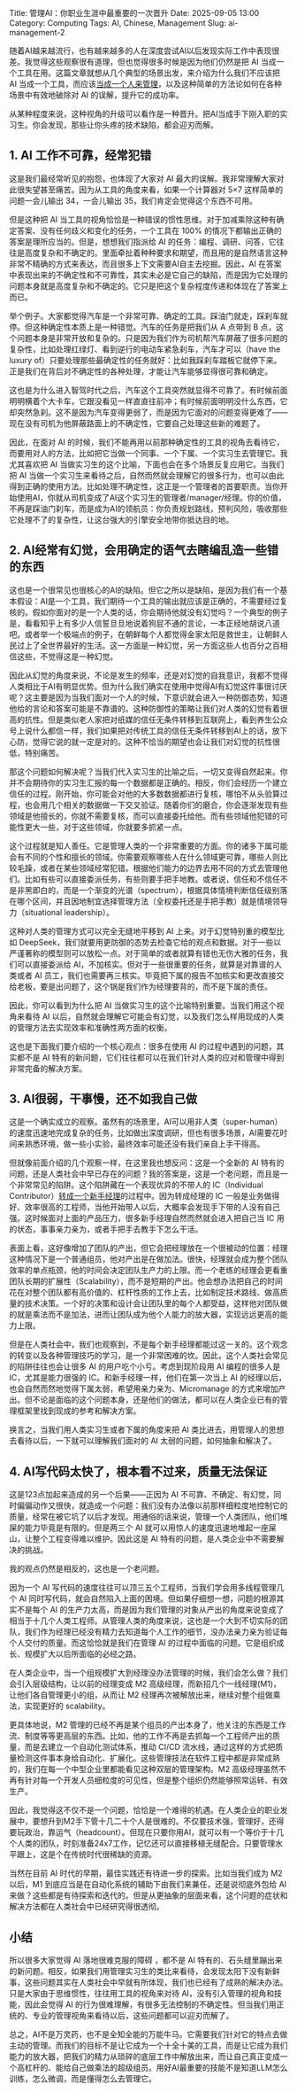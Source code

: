 Title: 管理AI：你职业生涯中最重要的一次晋升
Date: 2025-09-05 13:00
Category: Computing
Tags: AI, Chinese, Management
Slug: ai-management-2

随着AI越来越流行，也有越来越多的人在深度尝试AI以后发现实际工作中表现很差。我觉得这些观察很有道理，但也觉得很多时候是因为他们仍然是把 AI 当成一个工具在用。这篇文章就想从几个典型的场景出发，来介绍为什么我们不应该把 AI 当成一个工具，而应该[当成一个人来管理](/ai-management.html)，以及这种简单的方法论如何在各种场景中有效地破除对 AI 的误解，提升它的成功率。

从某种程度来说，这种视角的升级可以看作是一种晋升。把AI当成手下刚入职的实习生。你会发现，那些让你头疼的技术缺陷，都会迎刃而解。

## 1. AI 工作不可靠，经常犯错

这是我们最经常听见的抱怨，也体现了大家对 AI 最大的误解。我非常理解大家对此很失望甚至痛苦。因为从工具的角度来看，如果一个计算器对 5×7 这样简单的问题一会儿输出 34，一会儿输出 35，我们肯定会觉得这个东西不可用。

但是这种把 AI 当工具的视角恰恰是一种错误的惯性思维。对于加减乘除这种有确定答案、没有任何歧义和变化的任务，一个工具在 100% 的情况下都输出正确的答案是理所应当的。但是，想想我们指派给 AI 的任务：编程、调研、问答，它往往是高度复杂和不确定的。里面牵扯着种种要求和期望，而且用的是自然语言这种非常不精确的方式来表达，而且很多上下文需要AI自主去挖掘。因此，AI 在答案中表现出来的不确定性和不可靠性，其实未必是它自己的缺陷，而是因为它处理的问题本身就是高度复杂和不确定的。它只是把这个复杂程度传递和体现在了答案上而已。

举个例子。大家都觉得汽车是一个非常可靠、确定的工具。踩油门就走，踩刹车就停。但这种确定性本质上是一种错觉。汽车的任务是把我们从 A 点带到 B 点，这个问题本身是非常开放和复杂的。只是因为我们作为司机帮汽车屏蔽了很多问题的复杂性，比如处理红绿灯、看到逆行的电动车紧急刹车，汽车才可以（have the luxury of）只要处理那些最确定性的任务就好：比如我踩刹车踏板它就停下来。正是我们在背后对不确定性的各种处理，才能让汽车能够显得很可靠和确定。

这也是为什么进入智驾时代之后，汽车这个工具突然就显得不可靠了。有时候前面明明横着个大卡车，它跟没看见一样直直往前冲；有时候前面明明没什么东西，它却突然急刹。这不是因为汽车变得更弱了，而是因为它面对的问题变得更难了——现在没有司机为他屏蔽路面上的不确定性，它要自己处理这些新的难题了。

因此，在面对 AI 的时候，我们不能再用以前那种确定性的工具的视角去看待它，而要用对人的方法，比如把它当做一个同事、一个下属、一个实习生去管理它。我尤其喜欢把 AI 当做实习生的这个比喻，下面也会在多个场景反复应用它。当我们把 AI 当做一个实习生来看待之后，自然而然就会理解它的很多行为，也可以由此得到正确的使用方法。比如处理不确定性，这正是一个管理者的首要职责。当你开始使用AI，你就从司机变成了AI这个实习生的管理者/manager/经理。你的价值，不再是踩油门刹车，而是成为AI的领航员：你负责规划路线，预判风险，吸收那些它处理不了的复杂性，让这台强大的引擎安全地带你抵达目的地。

## 2. AI经常有幻觉，会用确定的语气去瞎编乱造一些错的东西

这也是一个很常见也很核心的AI的缺陷。但它之所以是缺陷，是因为我们有一个基本假设：AI是一个工具，我们期待一个工具的输出就应该是正确的，不需要经过复核的。假如你面对的是一个人类的话，你会期待他就没有幻觉吗？一个典型的例子是，看看知乎上有多少人信誓旦旦地说着狗屁不通的言论，一本正经地胡说八道吧。或者举一个极端点的例子，在朝鲜每个人都觉得金家太阳是救世主，让朝鲜人民过上了全世界最好的生活。这一方面是一种幻觉，另一方面这些人也百分之百相信这些，不觉得这是一种幻觉。

因此从幻觉的角度来说，不论是发生的频率，还是对幻觉的自我意识，我都不觉得人类相比于AI有明显优势。但为什么我们确实在使用中觉得AI有幻觉这件事很讨厌呢？这主要是因为当我们面对一个人的时候，下意识就会进入一种防御态势，知道他给的言论和答案可能是不靠谱的。这种防御性的策略让我们对人类的幻觉有着很高的抗性。但是类似老人家把对纸媒的信任无条件转移到互联网上，看到养生公众号上说什么都信一样，我们如果把对传统工具的信任无条件转移到AI上的话，放下心防，觉得它说的就一定是对的。这种不恰当的期望也会让我们对幻觉的抗性很低，特别痛苦。

那这个问题如何解决呢？当我们代入实习生的比喻之后，一切又变得自然起来。你并不会期待你的实习生汇报的每一个数据都是正确的。相反，你们会经历一个建立信任的过程。刚开始，你可能会对他的大多数数据都进行复核，哪怕不从头验算过程，也会用几个相关的数据做一下交叉验证。随着你们的磨合，你会逐渐发现有些领域是他擅长的，你就不需要复核，而可以直接委托给他。而有些领域他犯错的可能性更大一些，对于这些领域，你就要多抓紧一点。

这个过程就是知人善任。它是管理人类的一个非常重要的方面。你的诸多下属可能会有不同的个性和擅长的领域。你需要观察哪些人在什么领域更可靠，哪些人则比较毛躁，或者在某些领域经常犯错。根据他们能力的边界去用不同的方式去管理他们。比如有些可以直接委派任务，有些则要手把手地教。或者说，信任和不信任不是非黑即白的，而是一个渐变的光谱（spectrum），根据具体情境判断信任级别落在哪个区间，并且因地制宜选择管理方法（全权委托还是手把手教）就是情境领导力（situational leadership）。

这种对人类的管理方式可以完全无缝地平移到 AI 上来。对于幻觉特别重的模型比如 DeepSeek，我们就要用更防御的态势去检查它给的观点和数据。对于一些以严谨著称的模型则可以放松一点。对于简单的或者就算有错也无伤大雅的任务，我们可以直接委派给 AI，不加核实。但对于一些很重要的任务，就算是对靠谱的人类或者 AI 员工，我们也需要再三核实。毕竟把下属的报告不加核实和更改直接交给老板，要是出问题了，这个锅是我们作为经理要背的，而不是下属的责任。

因此，你可以看到为什么把 AI 当做实习生的这个比喻特别重要。当我们用这个视角来看待 AI 以后，自然就会理解它可能会有幻觉，以及我们怎么样用现成的人类的管理方法去实现效率和准确性两方面的权衡。

这也是下面我们要介绍的一个核心观点：很多在使用 AI 的过程中遇到的问题，其实都不是 AI 特有的新问题，它们往往都可以在我们针对人类的应对和管理中得到非常完备的解决方案。

## 3. AI很弱，干事慢，还不如我自己做

这是一个确实成立的观察。虽然有的场景里，AI可以用非人类（super-human）的速度迅速地完成复杂的任务，比如做出深度调研，但也有很多场景，AI需要花时间来熟悉环境，做一些小实验，最终效率可能还没有我们亲自上手干得高。

但就像前面介绍的几个观察一样，在这里我也想反问：这是一个全新的 AI 特有的问题，还是人类社会中早已存在的问题？我的答案是，这是一个老问题，而且是一个非常常见的陷阱。这个陷阱藏在一个表现优异的不带人的 IC（Individual Contributor）[转成一个新手经理](/ai-comment-oriented-programming.html)的过程中。因为转成经理的 IC 一般是业务做得好、效率很高的工程师，当他开始带人以后，大概率会发现手下带的人没有自己强。这时候面对上面的产品压力，很多新手经理自然而然就会进入把自己当 IC 用的状态，事事亲力亲为，或者手把手去教手下怎么干活。

表面上看，这好像增加了团队的产出，但它会把经理放在一个很被动的位置：经理这种情况下是一个普通组员，他对产出是在做加法。很快，经理就会成为整个团队效率的单点瓶颈，他的时间会决定团队生产力的上限。而一个老练的经理会更看重团队长期的扩展性（Scalability），而不是短期的产出。他会想办法把自己的时间花在对整个团队都有高价值的、杠杆性质的工作上去，比如制定技术路线、做高质量的技术决策。一个好的决策和设计会让团队里的每个人都受益，这样他对团队做的就是乘法而不是加法，进而让团队成为他个人能力的放大器，实现远远更高的能力上限。

但是在人类社会中，我们也观察到，不是每个新手经理都能过这一关的。这个观念的转变以及各种管理技巧的学习，是一个非常困难的坎。因此，这个人类社会常见的陷阱往往也会让很多 AI 的用户吃个小亏。考虑到现阶段用 AI 编程的很多人是 IC，尤其是能力很强的 IC。和新手经理一样，他们在第一次当上 AI 的经理以后，也会自然而然地觉得下属太弱，希望用亲力亲为、Micromanage 的方式来增加产出。但不论是面临的这个问题本身，还是他们的做法，都可以在人类企业已有的管理框架里找到现成的参考和解决方案。

换言之，当我们用人类实习生或者下属的角度来把 AI 类比进去，用管理人的思想去看待以后，一下就可以理解我们面对的 AI 太弱的问题，如何抽象和解决了。

## 4. AI写代码太快了，根本看不过来，质量无法保证

这是123点加起来造成的另一个后果——正因为 AI 不可靠、不确定、有幻觉，同时偏偏动作又很快，就造成一个问题：我们没有办法像以前那样细粒度地控制它的质量，经常在被它坑了以后才发现。用通俗的话来说，管理一个人类团队，他们堆屎的能力毕竟是有限的。但是两三个 AI 就可以用惊人的速度迅速地堆起一座屎山，让整个工程变得难以维护。因此这是 AI 特有的问题，是人类企业中不需要解决的挑战。

我的观点仍然是相反的，这也是一个老问题。

因为一个 AI 写代码的速度往往可以顶三五个工程师，当我们学会用多线程管理几个 AI 同时写代码，就会自然陷入上面的困境。但如果仔细想一想，问题的根源其实不是每个 AI 的生产力太高，而是因为我们管理的对象从产出的角度来说变成了相当于十几个人类工程师。从管理人类的角度来说，这也是一个大到不切实际的团队，我们作为经理已经没有精力去知道每个人工作的细节，没办法亲力亲为验证每个人交付的质量。而这恰恰就是我们在管理 AI 的过程中面临的问题。它是组织成长、规模扩大以后所面临的必经之路。

在人类企业中，当一个组规模扩大到经理没办法管理的时候，我们会怎么做？我们会引入层级结构，让以前的经理变成 M2 高级经理，而新招几个一线经理(M1)，让他们各自管理更小的组，从而让 M2 经理再次被解放出来，继续对整个组做乘法，实现更好的 scalability。

更具体地说，M2 管理的已经不再是某个组员的产出本身了，他关注的东西是工作流、制度等等更高层的东西。比如，他的工作不再是去抓每一个工程师产出的质量，而是去建立一个自动化测试体系，推动 CI/CD 流水线，通过这样的方式把质量检测这件事本身给自动化、扩展化。这些管理技法在软件工程中都是非常成熟的，我们在每一个中型企业里都能看见这种双层的管理架构。M2 高级经理虽然不再有针对每一个开发人员细粒度的可见性，但是整个组织仍然能够照常运转、有效生产。

因此，我觉得这不仅不是一个问题，恰恰是一个难得的机遇。在人类企业的职业发展中，要想升到M2手下管十几二十个人是很难的。不仅要技术强，管理好，还得要玩政治，靠运气（headcount）。但现在只要你用AI，就可以有一个等价于十几个人类的团队，时刻准备24x7工作，记忆还可以直接移植无缝配合。只要管理水平跟上，这是个在传统时代很稀缺的资源。

当然在目前 AI 时代的早期，最佳实践还有待进一步的探索。比如当我们成为 M2 以后，M1 到底应当是在自动化系统的辅助下由我们来兼任，还是说彻底外包给 AI 来做？这些都是有待探索和迭代的。但是从更抽象的层面来看，这个问题的症状和解决方法都在人类社会中已经研究得很透彻。

## 小结

所以很多大家觉得 AI 落地很难克服的障碍	，都不是 AI 特有的、石头缝里蹦出来的新问题。相反，如果我们用管理实习生的类比来看待，会发现太阳下没有新鲜事，这些问题其实在人类社会中早就有所体现，我们也已经有了成熟的解决办法。只是大家由于思维惯性，往往用工具的视角来对待 AI，没有引入管理的视角和技能，因此会觉得 AI 的行为很难理解，有很多无法控制的不确定性。但当我们用正统的、专业的管理视角来看待以后，这些问题都可以迎刃而解了。

总之，AI不是万灵药，也不是全知全能的万能牛马。它需要我们针对它的特点去做主动的管理。而我们的目标不是让它成为一个十全十美的工具，而是让它成为我们能力的放大器，把我们的精力从琐碎的底层工作中解放出来，而让自己真正变成一个高杠杆的、能给自己做乘法的超级组员。用好AI最重要的技能不是知道LLM怎么训练，怎么微调，而是懂得怎么去管理它。

<script async data-uid="65448d4615" src="https://yage.kit.com/65448d4615/index.js"></script>